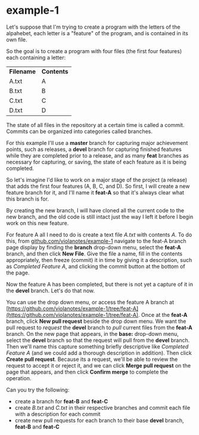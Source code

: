 # example-1

Let's suppose that I'm trying to create a program with the letters of the alpahebet, each letter is a "feature" of the program, and is contained in its own file.

So the goal is to create a program with four files (the first four features) each containing a letter:

<table>
  <tr>
  <td><b>Filename</b></td><td><b>Contents</b></td>
  </tr>
  <tr>
    <td>A.txt</td><td>A</td>
  </tr>
   <tr>
    <td>B.txt</td><td>B</td>
  </tr>
    <tr>
    <td>C.txt</td><td>C</td>
  </tr>
    <tr>
    <td>D.txt</td><td>D</td>
  </tr>
</table>

The state of all files in the repository at a certain time is called a commit.  Commits can be organized into categories called branches.

For this example I'll use a **master** branch for capturing major achievement points, such as releases, a **devel** branch for capturing finished features while they are completed prior to a release, and as many **feat** branches as necessary for capturing, or saving, the state of each feature as it is being completed.

So let's imagine I'd like to work on a major stage of the project (a release) that adds the first four features (A, B, C, and D).  So first, I will create a new feature branch for it, and I'll name it **feat-A** so that it's always clear what this branch is for.

By creating the new branch, I will have cloned all the current code to the new branch, and the old code is still intact just the way I left it before I begin work on this new feature.

For feature A all I need to do is create a text file *A.txt* with contents *A*.  To do this, from [github.com/violanotes/example-1](github.com/violanotes/example-1) navigate to the feat-A branch page display by finding the **branch** drop-down menu, select the **feat-A** branch, and then click **New File**.  Give the file a name, fill in the contents appropriately, then freeze (commit) it in time by giving it a description, such as *Completed Feature A*, and clicking the commit button at the bottom of the page.

Now the feature A has been completed, but there is not yet a capture of it in the **devel** branch.  Let's do that now.

You can use the drop down menu, or access the feature A branch at [https://github.com/violanotes/example-1/tree/feat-A](https://github.com/violanotes/example-1/tree/feat-A).  Once at the **feat-A** branch, click **New pull request** beside the drop down menu.  We want the pull request to *request* the **devel** branch to *pull* current files from the **feat-A** branch.  On the new page that appears, in the **base:** drop-down menu, select the **devel** branch so that the request will pull from the **devel** branch.  Then we'll name this capture something briefly descriptive like *Completed Feature A* (and we could add a thorough description in addition).  Then click **Create pull request**.  Because its a request, we'll be able to review the request to accept it or reject it, and we can click **Merge pull request** on the page that appears, and then click **Confirm merge** to complete the operation.

Can you try the following:

* create a branch for **feat-B** and **feat-C**
* create *B.txt* and *C.txt* in their respective branches and commit each file with a description for each commit
* create new pull requests for each branch to their base **devel** branch, **feat-B** and **feat-C**


